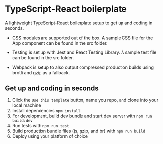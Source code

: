# TypeScript-React boilerplate

A lightweight TypeScript-React boilerplate setup to get up and coding in seconds.

- CSS modules are supported out of the box. A sample CSS file for the App component can be found in the src folder.

- Testing is set up with Jest and React Testing Library. A sample test file can be found in the src folder.

- Webpack is setup to also output compressed production builds using brotli and gzip as a fallback.

## Get up and coding in seconds

1. Click the `Use this template` button, name you repo, and clone into your local machine
1. Install dependencies `npm install`
1. For development, build dev bundle and start dev server with `npm run build:dev`
1. Run tests with `npm run test`
1. Build production bundle files (js, gzip, and br) with `npm run build`
1. Deploy using your platform of choice
